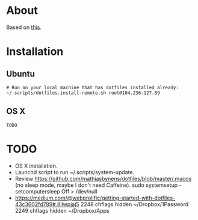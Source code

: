# About

Based on [this](https://developer.atlassian.com/blog/2016/02/best-way-to-store-dotfiles-git-bare-repo/).

# Installation

## Ubuntu

```
# Run on your local machine that has dotfiles installed already:
~/.scripts/dotfiles.install-remote.sh root@104.236.127.89
```

## OS X

```
TODO
```

# TODO

- OS X installation.
- Launchd script to run ~/.scripts/system-update.
- Review https://github.com/mathiasbynens/dotfiles/blob/master/.macos (no sleep mode, maybe I don't need Caffeine). sudo systemsetup -setcomputersleep Off > /dev/null
- https://medium.com/@webprolific/getting-started-with-dotfiles-43c3602fd789#.8ilwpjaj5
 2248  chflags hidden ~/Dropbox/1Password
 2249  chflags hidden ~/Dropbox/Apps
